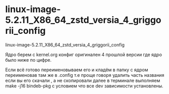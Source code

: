 # linux-image-5.2.11_X86_64_zstd_versia_4_griggorii_config
linux-image-5.2.11_X86_64_zstd_versia_4_griggorii_config

Ядро берем с kernel.org конфиг оригинален 4 прошлой версии где ядро было ниже по цифре.

Если всё готово переименовываем его и кладём в папку с ядром переименовав там же в .config т.е проще 
говоря удалить часть названия если вы его скачали , а не скопировали далее в терминале выполняем make -j16 bindeb-pkg 
с условием что все dev зависимости установлены.
